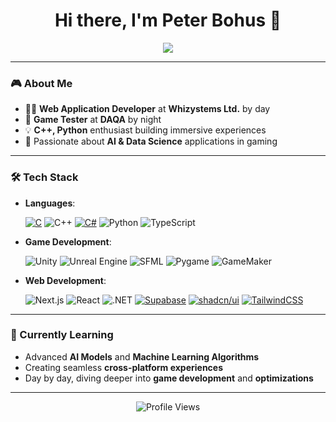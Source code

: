 <h1 align="center">Hi there, I'm Peter Bohus 👋</h1>

<p align="center">
  <a href="https://www.linkedin.com/in/bohus-peter-731a0222b/">
    <img src="https://img.shields.io/badge/LinkedIn-%230A66C2.svg?&style=for-the-badge&logo=linkedin&logoColor=white" />
  </a>
</p>

---

### 🎮 About Me
- 👨‍💻 **Web Application Developer** at **Whizystems Ltd.** by day
- 🧪 **Game Tester** at **DAQA** by night
- 💡 **C++, Python** enthusiast building immersive experiences
- 🤖 Passionate about **AI & Data Science** applications in gaming

---

### 🛠️ Tech Stack
- **Languages**:
  
  [![C](https://img.shields.io/badge/C-00599C?logo=c&logoColor=white)](#)
  ![C++](https://img.shields.io/badge/C++-%2300599C.svg?style=flat-square&logo=c%2B%2B&logoColor=white)
  [![C#](https://custom-icon-badges.demolab.com/badge/C%23-%23239120.svg?logo=cshrp&logoColor=white)](#)
  ![Python](https://img.shields.io/badge/Python-%2314354C.svg?style=flat-square&logo=python&logoColor=white)
  ![TypeScript](https://img.shields.io/badge/TypeScript-%23007ACC.svg?style=flat-square&logo=typescript&logoColor=white)

- **Game Development**:
  
  ![Unity](https://img.shields.io/badge/Unity-%23000000.svg?style=flat-square&logo=unity&logoColor=white)
  ![Unreal Engine](https://img.shields.io/badge/Unreal%20Engine-%23313131.svg?style=flat-square&logo=unreal-engine&logoColor=white)
  ![SFML](https://img.shields.io/badge/SFML-%23FF8300.svg?style=flat-square&logo=c%2B%2B&logoColor=white)
  ![Pygame](https://img.shields.io/badge/Pygame-%2300D9FF.svg?style=flat-square&logo=python&logoColor=white)
  ![GameMaker](https://img.shields.io/badge/GameMaker%202-%23FF5800.svg?style=flat-square&logo=yoYo%20Games&logoColor=white)

- **Web Development**:
  
  ![Next.js](https://img.shields.io/badge/Next.js-%23000000.svg?style=flat-square&logo=nextdotjs&logoColor=white)
  ![React](https://img.shields.io/badge/React-%2320232a.svg?style=flat-square&logo=react&logoColor=%2361DAFB)
  ![.NET](https://img.shields.io/badge/.NET-%23512BD4.svg?style=flat-square&logo=dotnet&logoColor=white)
  [![Supabase](https://img.shields.io/badge/Supabase-3FCF8E?logo=supabase&logoColor=fff)](#)
  [![shadcn/ui](https://img.shields.io/badge/shadcn%2Fui-000?logo=shadcnui&logoColor=fff)](#)
  [![TailwindCSS](https://img.shields.io/badge/Tailwind%20CSS-%2338B2AC.svg?logo=tailwind-css&logoColor=white)](#)

---

### 🧩 Currently Learning
- Advanced **AI Models** and **Machine Learning Algorithms**
- Creating seamless **cross-platform experiences**
- Day by day, diving deeper into **game development** and **optimizations**

---

<p align="center">
  <img src="https://komarev.com/ghpvc/?username=sekiraw&style=for-the-badge" alt="Profile Views" />
</p>
